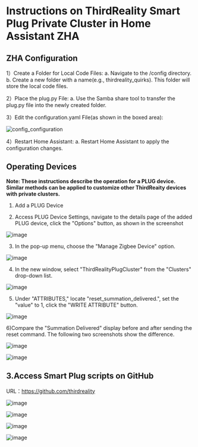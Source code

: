 # Instructions on ThirdReality Smart Plug Private Cluster in Home Assistant ZHA

## ZHA Configuration

1）Create a Folder for Local Code Files:
a. Navigate to the /config directory.
b. Create a new folder with a name(e.g., thirdreality_quirks). This folder will store the local code files.

2）Place the plug.py File:
a. Use the Samba share tool to transfer the plug.py file into the newly created folder.

3）Edit the configuration.yaml File(as shown in the boxed area):

![config_configuration](assets/1.png)

4）Restart Home Assistant:
a. Restart Home Assistant to apply the configuration changes.

## Operating Devices

**Note: These instructions describe the operation for a PLUG device. Similar methods can be applied to customize other ThirdReaity devices with private clusters.**

1) Add a PLUG Device

2) Access PLUG Device Settings, navigate to the details page of the added PLUG device, click the "Options" button, as shown in the screenshot

![image](assets/2.png)

3) In the pop-up menu, choose the "Manage Zigbee Device" option.

![image](assets/3.png)

4) In the new window, select "ThirdRealityPlugCluster" from the "Clusters" drop-down list.

![image](assets/4.png)

5) Under "ATTRIBUTES," locate "reset_summation_delivered.", set the "value" to 1, click the "WRITE ATTRIBUTE" button.

![image](assets/5.png)

6)Compare the "Summation Delivered" display before and after sending the reset command. The following two screenshots show the difference.

![image](assets/6.png)

![image](assets/7.png)

## 3.Access Smart Plug scripts on GitHub

URL：https://github.com/thirdreality

![image](assets/8.png)

![image](assets/9.png)

![image](assets/10.png)

![image](assets/11.png)
